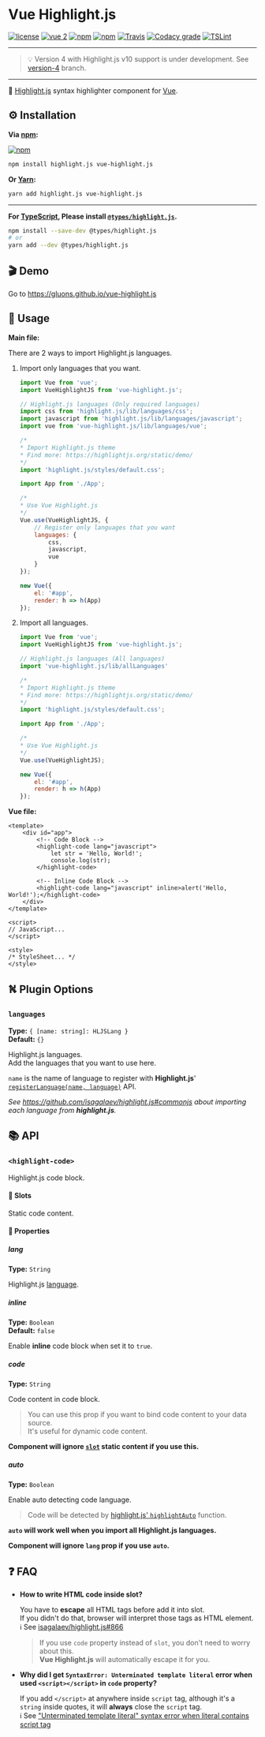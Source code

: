 # Vue Highlight.js
[![license](https://img.shields.io/github/license/gluons/vue-highlight.js.svg?style=flat-square)](https://github.com/gluons/vue-highlight.js/blob/master/LICENSE)
[![vue 2](https://img.shields.io/badge/vue-2-42b983.svg?style=flat-square)](https://vuejs.org)
[![npm](https://img.shields.io/npm/v/vue-highlight.js.svg?style=flat-square)](https://www.npmjs.com/package/vue-highlight.js)
[![npm](https://img.shields.io/npm/dt/vue-highlight.js.svg?style=flat-square)](https://www.npmjs.com/package/vue-highlight.js)
[![Travis](https://img.shields.io/travis/gluons/vue-highlight.js.svg?style=flat-square)](https://travis-ci.org/gluons/vue-highlight.js)
[![Codacy grade](https://img.shields.io/codacy/grade/3d15a7c11bfe47c69a2aed93cc67cc29.svg?style=flat-square)](https://www.codacy.com/app/gluons/vue-highlight.js)
[![TSLint](https://img.shields.io/badge/TSLint-gluons-15757B.svg?style=flat-square)](https://github.com/gluons/tslint-config-gluons)

---

> 💡 Version 4 with Highlight.js v10 support is under development.
> See [version-4](https://github.com/gluons/vue-highlight.js/tree/version-4) branch.

---

📜 [Highlight.js](https://github.com/isagalaev/highlight.js) syntax highlighter component for [Vue](https://vuejs.org).

## ⚙️ Installation

**Via [npm](https://www.npmjs.com):**

[![npm](https://nodei.co/npm/vue-highlight.js.png?downloads=true&downloadRank=true&stars=true)](https://www.npmjs.com/package/vue-highlight.js)

```bash
npm install highlight.js vue-highlight.js
```

**Or [Yarn](https://yarnpkg.com):**

```bash
yarn add highlight.js vue-highlight.js
```

---

**For [TypeScript](https://www.typescriptlang.org/), Please install [`@types/highlight.js`](https://www.npmjs.com/package/@types/highlight.js).**

```bash
npm install --save-dev @types/highlight.js
# or
yarn add --dev @types/highlight.js
```

## 🎬 Demo

Go to https://gluons.github.io/vue-highlight.js

## 🛂 Usage

**Main file:**

There are 2 ways to import Highlight.js languages.

1. Import only languages that you want.

	```js
	import Vue from 'vue';
	import VueHighlightJS from 'vue-highlight.js';

	// Highlight.js languages (Only required languages)
	import css from 'highlight.js/lib/languages/css';
	import javascript from 'highlight.js/lib/languages/javascript';
	import vue from 'vue-highlight.js/lib/languages/vue';

	/*
	* Import Highlight.js theme
	* Find more: https://highlightjs.org/static/demo/
	*/
	import 'highlight.js/styles/default.css';

	import App from './App';

	/*
	* Use Vue Highlight.js
	*/
	Vue.use(VueHighlightJS, {
		// Register only languages that you want
		languages: {
			css,
			javascript,
			vue
		}
	});

	new Vue({
		el: '#app',
		render: h => h(App)
	});
	```

2. Import all languages.

	```js
	import Vue from 'vue';
	import VueHighlightJS from 'vue-highlight.js';

	// Highlight.js languages (All languages)
	import 'vue-highlight.js/lib/allLanguages'

	/*
	* Import Highlight.js theme
	* Find more: https://highlightjs.org/static/demo/
	*/
	import 'highlight.js/styles/default.css';

	import App from './App';

	/*
	* Use Vue Highlight.js
	*/
	Vue.use(VueHighlightJS);

	new Vue({
		el: '#app',
		render: h => h(App)
	});
	```

**Vue file:**

```vue
<template>
	<div id="app">
		<!-- Code Block -->
		<highlight-code lang="javascript">
			let str = 'Hello, World!';
			console.log(str);
		</highlight-code>

		<!-- Inline Code Block -->
		<highlight-code lang="javascript" inline>alert('Hello, World!');</highlight-code>
	</div>
</template>

<script>
// JavaScript...
</script>

<style>
/* StyleSheet... */
</style>
```

## ⛕ Plugin Options

### `languages`
**Type:** `{ [name: string]: HLJSLang }`  
**Default:** `{}`

Highlight.js languages.  
Add the languages that you want to use here.

`name` is the name of language to register with **Highlight.js**' [`registerLanguage(name, language)`](https://highlightjs.readthedocs.io/en/latest/api.html#registerlanguage-name-language) API.

_See https://github.com/isagalaev/highlight.js#commonjs about importing each language from **highlight.js**._

## 📚 API

### `<highlight-code>`
Highlight.js code block.

#### 🔰 Slots
Static code content.

#### 🔰 Properties

##### lang
**Type:** `String`

Highlight.js [language](http://highlightjs.readthedocs.io/en/latest/css-classes-reference.html#language-names-and-aliases).

##### inline
**Type:** `Boolean`  
**Default:** `false`

Enable **inline** code block when set it to `true`.

##### code
**Type:** `String`

Code content in code block.  

> You can use this prop if you want to bind code content to your data source.  
  It's useful for dynamic code content.

**Component will ignore [`slot`](https://vuejs.org/v2/guide/components.html#Single-Slot) static content if you use this.**

##### auto
**Type:** `Boolean`

Enable auto detecting code language.

> Code will be detected by [highlight.js' `highlightAuto`](https://highlightjs.readthedocs.io/en/latest/api.html#highlightauto-value-languagesubset) function.

**`auto` will work well when you import all Highlight.js languages.**

**Component will ignore `lang` prop if you use `auto`.**

## ❓ FAQ

- **How to write HTML code inside slot?**

  You have to **escape** all HTML tags before add it into slot.  
  If you didn't do that, browser will interpret those tags as HTML element.  
  ℹ️ See [isagalaev/highlight.js#866](https://github.com/isagalaev/highlight.js/issues/866)

  > If you use `code` property instead of `slot`, you don't need to worry about this.  
    **Vue Highlight.js** will automatically escape it for you.
- **Why did I get `SyntaxError: Unterminated template literal` error when used `<script></script>` in `code` property?**

  If you add `</script>` at anywhere inside `script` tag, although it's a `string` inside quotes, it will **always** close the `script` tag.  
  ℹ️ See ["Unterminated template literal" syntax error when literal contains script tag](https://stackoverflow.com/q/36607932/1675907)
